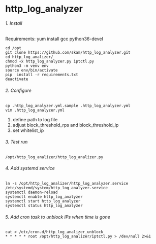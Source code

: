 # http_log_analyzer

###### 1. Install

Requirements: yum install gcc python36-devel

```
cd /opt
git clone https://github.com/skam/http_log_analyzer.git
cd http_log_analizer/
chmod +x http_log_analyzer.py iptctl.py
python3 -m venv env
source env/bin/activate
pip  install -r requirements.txt
deactivate
```

###### 2. Configure
```
cp .http_log_analyzer.yml.sample .http_log_analyzer.yml
vim .http_log_analyzer.yml
```
1. define path to log file
2. adjust block_threshold_rps and block_threshold_ip
3. set whitelist_ip

###### 3. Test run
```/opt/http_log_analizer/http_log_analizer.py```

###### 4. Add systemd service
```
ln -s /opt/http_log_analizer/http_log_analyzer.service /etc/systemd/system/http_log_analyzer.service
systemctl daemon-reload
systemctl enable http_log_analyzer
systemctl start http_log_analyzer
systemctl status http_log_analyzer
```

###### 5. Add cron task to unblock IPs when time is gone
```
cat > /etc/cron.d/http_log_analizer_unblock
* * * * * root /opt/http_log_analizer/iptctl.py > /dev/null 2>&1
```
